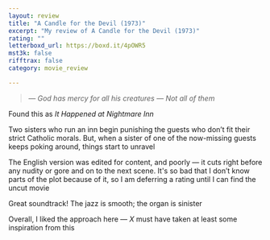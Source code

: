 ```yaml
---
layout: review
title: "A Candle for the Devil (1973)"
excerpt: "My review of A Candle for the Devil (1973)"
rating: ""
letterboxd_url: https://boxd.it/4pOWR5
mst3k: false
rifftrax: false
category: movie_review

---
```


<blockquote><i>— God has mercy for all his creatures
— Not all of them</i></blockquote>Found this as<i> It Happened at Nightmare Inn</i>

Two sisters who run an inn begin punishing the guests who don’t fit their strict Catholic morals. But, when a sister of one of the now-missing guests keeps poking around, things start to unravel

The English version was edited for content, and poorly — it cuts right before any nudity or gore and on to the next scene. It's so bad that I don’t know parts of the plot because of it, so I am deferring a rating until I can find the uncut movie

Great soundtrack! The jazz is smooth; the organ is sinister

Overall, I liked the approach here — <i>X</i> must have taken at least some inspiration from this